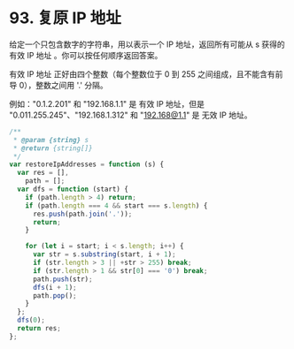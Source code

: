 # 93. 复原 IP 地址

给定一个只包含数字的字符串，用以表示一个 IP 地址，返回所有可能从 s 获得的 有效 IP 地址 。你可以按任何顺序返回答案。

有效 IP 地址 正好由四个整数（每个整数位于 0 到 255 之间组成，且不能含有前导 0），整数之间用 '.' 分隔。

例如："0.1.2.201" 和 "192.168.1.1" 是 有效 IP 地址，但是 "0.011.255.245"、"192.168.1.312" 和 "192.168@1.1" 是 无效 IP 地址。

```js
/**
 * @param {string} s
 * @return {string[]}
 */
var restoreIpAddresses = function (s) {
  var res = [],
    path = [];
  var dfs = function (start) {
    if (path.length > 4) return;
    if (path.length === 4 && start === s.length) {
      res.push(path.join('.'));
      return;
    }

    for (let i = start; i < s.length; i++) {
      var str = s.substring(start, i + 1);
      if (str.length > 3 || +str > 255) break;
      if (str.length > 1 && str[0] === '0') break;
      path.push(str);
      dfs(i + 1);
      path.pop();
    }
  };
  dfs(0);
  return res;
};
```
